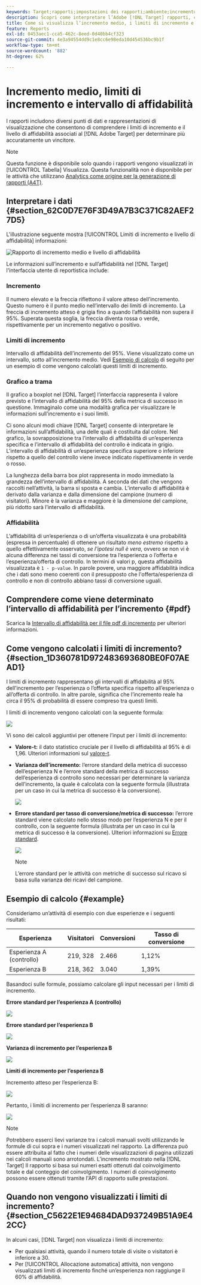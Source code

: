 ```yaml
---
keywords: Target;rapporti;impostazioni dei rapporti;ambiente;incremento;limiti di incremento;varianza;affidabilità;controllo
description: Scopri come interpretare l’Adobe [!DNL Target] rapporti, che includono punti di dati e rappresentazioni di visualizzazione per aiutarti a comprendere i limiti di incremento e il livello di affidabilità delle attività.
title: Come si visualizza l’incremento medio, i limiti di incremento e l’intervallo di affidabilità?
feature: Reports
exl-id: 0453aec1-cca5-462c-8eed-0d40bb4cf323
source-git-commit: 4e3a94554dd9c1e8cc6e98eda10d454536bc9b1f
workflow-type: tm+mt
source-wordcount: '882'
ht-degree: 62%

---
```


# Incremento medio, limiti di incremento e intervallo di affidabilità

I rapporti includono diversi punti di dati e rappresentazioni di visualizzazione che consentono di comprendere i limiti di incremento e il livello di affidabilità associati al [!DNL Adobe Target] per determinare più accuratamente un vincitore.

>[!NOTE]
>
>Questa funzione è disponibile solo quando i rapporti vengono visualizzati in [!UICONTROL Tabella] Visualizza. Questa funzionalità non è disponibile per le attività che utilizzano [Analytics come origine per la generazione di rapporti (A4T)](/help/c-integrating-target-with-mac/a4t/a4t.md#concept_7540C8C04259434AB6EE33B09F47A1DE).

## Interpretare i dati {#section_62C0D7E76F3D49A7B3C371C82AEF27D5}

L&#39;illustrazione seguente mostra [!UICONTROL Limiti di incremento e livello di affidabilità] informazioni:

![Rapporto di incremento medio e livello di affidabilità](/help/c-reports/c-report-settings/assets/lift-screenshot-new.png)

Le informazioni sull’incremento e sull’affidabilità nel [!DNL Target] l&#39;interfaccia utente di reportistica include:

### Incremento

Il numero elevato e la freccia riflettono il valore atteso dell’incremento. Questo numero è il punto medio nell’intervallo dei limiti di incremento. La freccia di incremento atteso è grigia fino a quando l’affidabilità non supera il 95%. Superata questa soglia, la freccia diventa rossa o verde, rispettivamente per un incremento negativo o positivo.

### Limiti di incremento

Intervallo di affidabilità dell’incremento del 95%. Viene visualizzato come un intervallo, sotto all’incremento medio. Vedi [Esempio di calcolo](#example) di seguito per un esempio di come vengono calcolati questi limiti di incremento.

### Grafico a trama

Il grafico a boxplot nel [!DNL Target] l’interfaccia rappresenta il valore previsto e l’intervallo di affidabilità del 95% della metrica di successo in questione. Immaginalo come una modalità grafica per visualizzare le informazioni sull’incremento e i suoi limiti.

Ci sono alcuni modi chiave [!DNL Target] consente di interpretare le informazioni sull’affidabilità, una delle quali è costituita dal colore. Nel grafico, la sovrapposizione tra l’intervallo di affidabilità di un’esperienza specifica e l’intervallo di affidabilità del controllo è indicata in grigio. L’intervallo di affidabilità di un’esperienza specifica superiore o inferiore rispetto a quello del controllo viene invece indicato rispettivamente in verde o rosso.

La lunghezza della barra box plot rappresenta in modo immediato la grandezza dell’intervallo di affidabilità. A seconda dei dati che vengono raccolti nell’attività, la barra si sposta e cambia. L’intervallo di affidabilità è derivato dalla varianza e dalla dimensione del campione (numero di visitatori). Minore è la varianza e maggiore è la dimensione del campione, più ridotto sarà l’intervallo di affidabilità.

### Affidabilità

L’affidabilità di un’esperienza o di un’offerta visualizzata è una probabilità (espressa in percentuale) di ottenere un risultato _meno estremo_ rispetto a quello effettivamente osservato, _se l&#39;ipotesi null è vera_, ovvero se non vi è alcuna differenza nei tassi di conversione tra l’esperienza o l’offerta e l’esperienza/offerta di controllo. In termini di valori p, questa affidabilità visualizzata è `1 - p-value`. In parole povere, una maggiore affidabilità indica che i dati sono meno coerenti con il presupposto che l&#39;offerta/esperienza di controllo e non di controllo abbiano tassi di conversione uguali.

## Comprendere come viene determinato l’intervallo di affidabilità per l’incremento {#pdf}

Scarica la [Intervallo di affidabilità per il file pdf di incremento](/help/assets/confidence_interval_lift.pdf) per ulteriori informazioni.

## Come vengono calcolati i limiti di incremento? {#section_1D360781D972483693680BE0F07AEAD1}

I limiti di incremento rappresentano gli intervalli di affidabilità al 95% dell’incremento per l’esperienza o l’offerta specifica rispetto all’esperienza o all’offerta di controllo. In altre parole, significa che l’incremento reale ha circa il 95% di probabilità di essere compreso tra questi limiti.

I limiti di incremento vengono calcolati con la seguente formula:

![](assets/lift_diagram.png)

Vi sono dei calcoli aggiuntivi per ottenere l’input per i limiti di incremento:

* **Valore-t:** il dato statistico cruciale per il livello di affidabilità al 95% è di 1,96. Ulteriori informazioni sul [valore-t](https://en.wikipedia.org/wiki/T-statistic).
* **Varianza dell’incremento:** l’errore standard della metrica di successo dell’esperienza N e l’errore standard della metrica di successo dell’esperienza di controllo sono necessari per determinare la varianza dell’incremento, la quale è calcolata con la seguente formula (illustrata per un caso in cui la metrica di successo è la conversione).

   ![](assets/lift_variance.png)

* **Errore standard per tasso di conversione/metrica di successo:** l’errore standard viene calcolato nello stesso modo per l’esperienza N e per il controllo, con la seguente formula (illustrata per un caso in cui la metrica di successo è la conversione). Ulteriori informazioni su [Errore standard](https://en.wikipedia.org/wiki/Standard_error).

   ![](assets/standard_error.png)

   >[!NOTE]
   >
   >L’errore standard per le attività con metriche di successo sul ricavo si basa sulla varianza dei ricavi del campione.

## Esempio di calcolo {#example}

Consideriamo un’attività di esempio con due esperienze e i seguenti risultati:

| Esperienza | Visitatori | Conversioni | Tasso di conversione |
|--- |--- |--- |--- |
| Esperienza A (controllo) | 219, 328 | 2.466 | 1,12% |
| Esperienza B | 218, 362 | 3.040 | 1,39% |

Basandoci sulle formule, possiamo calcolare gli input necessari per i limiti di incremento.

**Errore standard per l’esperienza A (controllo)**

![](assets/standard_error_A.png)

**Errore standard per l’esperienza B**

![](assets/standard_error_B.png)

**Varianza di incremento per l’esperienza B**

![](assets/lift_variance_B.png)

**Limiti di incremento per l’esperienza B**

Incremento atteso per l’esperienza B:

![](assets/lift_bounds_B.png)

Pertanto, i limiti di incremento per l’esperienza B saranno:

![](assets/lift_bounds_B2.png)

>[!NOTE]
>
>Potrebbero esserci lievi varianze tra i calcoli manuali svolti utilizzando le formule di cui sopra e i numeri visualizzati nel rapporto. La differenza può essere attribuita al fatto che i numeri delle visualizzazioni di pagina utilizzati nei calcoli manuali sono arrotondati. L’incremento mostrato nella [!DNL Target] Il rapporto si basa sui numeri esatti ottenuti dal coinvolgimento totale e dal conteggio del coinvolgimento. I numeri di coinvolgimento possono essere ottenuti tramite l&#39;API di rapporto sulle prestazioni.

## Quando non vengono visualizzati i limiti di incremento? {#section_C5622E1E94684DAD937249B51A9E42CC}

In alcuni casi, [!DNL Target] non visualizza i limiti di incremento:

* Per qualsiasi attività, quando il numero totale di visite o visitatori è inferiore a 30.
* Per [!UICONTROL Allocazione automatica] attività, non vengono visualizzati limiti di incremento finché un’esperienza non raggiunge il 60% di affidabilità.
